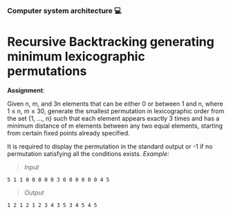 ### Computer system architecture :computer: 
# Recursive Backtracking generating minimum lexicographic permutations
**Assignment**: 

Given n, m, and 3n elements that can be either 0 or between 1 and n, where 1 ≤ n, m ≤ 30, generate the smallest permutation in lexicographic order from the set {1, ..., n} such that each element appears exactly 3 times and has a minimum distance of m elements between any two equal elements, starting from certain fixed points already specified.

It is required to display the permutation in the standard output or -1 if no permutation satisfying all the conditions exists.
_Example:_

> _Input_

``` assembly
5 1 1 0 0 0 0 0 3 0 0 0 0 0 0 4 5
```

> _Output_

``` assembly
1 2 1 2 1 2 3 4 3 5 3 4 5 4 5
```
